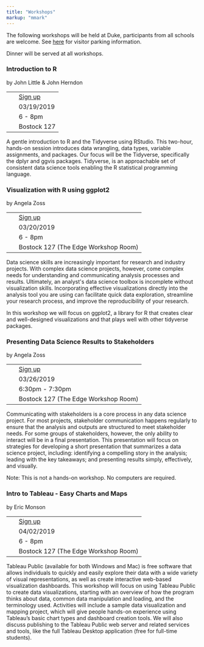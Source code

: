 ```yaml
---
title: "Workshops"
markup: "mmark"
---
```




The following workshops will be held at Duke, participants from all schools are welcome. See [here](http://parking.duke.edu/parking/visitor/index.php) for visitor parking information.

Dinner will be served at all workshops.

### <i class="fas fa-code" style="color:#0E3A53"></i> Introduction to R

by John Little & John Herndon

|                                     |             |
| ------------------------------------|-------------|
| <i class="fas fa-user-plus"></i>    | &nbsp; [Sign up](https://duke.libcal.com/event/5092988) |
| <i class="fas fa-calendar-alt"></i> | &nbsp; 03/19/2019  |
| <i class="fas fa-clock"></i>        | &nbsp; 6 - 8pm     |
| <i class="fas fa-map-marker"></i>   | &nbsp; Bostock 127 |

A gentle introduction to R and the Tidyverse using RStudio.  This two-hour, hands-on session introduces data wrangling, data types, variable assignments, and packages. Our focus will be the Tidyverse, specifically the dplyr and ggvis packages. Tidyverse, is an approachable set of consistent data science tools enabling the R statistical programming language.

### <i class="fas fa-code" style="color:#0E3A53"></i> Visualization with R using ggplot2

by Angela Zoss

|                                     |             |
| ------------------------------------|-------------|
| <i class="fas fa-user-plus"></i>    | &nbsp; [Sign up](https://duke.libcal.com/event/5092975) |
| <i class="fas fa-calendar-alt"></i> | &nbsp; 03/20/2019  |
| <i class="fas fa-clock"></i>        | &nbsp; 6 - 8pm     |
| <i class="fas fa-map-marker"></i>   | &nbsp; Bostock 127 (The Edge Workshop Room) |

Data science skills are increasingly important for research and industry projects.  With complex data science projects, however, come complex needs for understanding and communicating analysis processes and results.  Ultimately, an analyst's data science toolbox is incomplete without visualization skills.  Incorporating effective visualizations directly into the analysis tool you are using can facilitate quick data exploration, streamline your research process, and improve the reproducibility of your research.

In this workshop we will focus on ggplot2, a library for R that creates clear and well-designed visualizations and that plays well with other tidyverse packages.

### <i class="fas fa-code" style="color:#0E3A53"></i> Presenting Data Science Results to Stakeholders

by Angela Zoss

|                                     |             |
| ------------------------------------|-------------|
| <i class="fas fa-user-plus"></i>    | &nbsp; [Sign up](https://duke.libcal.com/event/5184110) |
| <i class="fas fa-calendar-alt"></i> | &nbsp; 03/26/2019  |
| <i class="fas fa-clock"></i>        | &nbsp; 6:30pm - 7:30pm    |
| <i class="fas fa-map-marker"></i>   | &nbsp; Bostock 127 (The Edge Workshop Room) |

Communicating with stakeholders is a core process in any data science project. For most projects, stakeholder communication happens regularly to ensure that the analysis and outputs are structured to meet stakeholder needs. For some groups of stakeholders, however, the only ability to interact will be in a final presentation. This presentation will focus on strategies for developing a short presentation that summarizes a data science project, including: identifying a compelling story in the analysis; leading with the key takeaways; and presenting results simply, effectively, and visually.

Note: This is not a hands-on workshop. No computers are required.


### <i class="fas fa-code" style="color:#0E3A53"></i> Intro to Tableau - Easy Charts and Maps

by Eric Monson

|                                     |             |
| ------------------------------------|-------------|
| <i class="fas fa-user-plus"></i>    | &nbsp; [Sign up](https://duke.libcal.com/event/4037868) |
| <i class="fas fa-calendar-alt"></i> | &nbsp; 04/02/2019  |
| <i class="fas fa-clock"></i>        | &nbsp; 6 - 8pm     |
| <i class="fas fa-map-marker"></i>   | &nbsp; Bostock 127 (The Edge Workshop Room) |

Tableau Public (available for both Windows and Mac) is free software that allows individuals to quickly and easily explore their data with a wide variety of visual representations, as well as create interactive web-based visualization dashboards. This workshop will focus on using Tableau Public to create data visualizations, starting with an overview of how the program thinks about data, common data manipulation and loading, and the terminology used. Activities will include a sample data visualization and mapping project, which will give people hands-on experience using Tableau’s basic chart types and dashboard creation tools. We will also discuss publishing to the Tableau Public web server and related services and tools, like the full Tableau Desktop application (free for full-time students).
